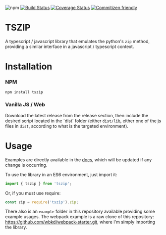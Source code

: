 ![npm](https://img.shields.io/npm/v/tszip.svg)
[![Build Status](https://travis-ci.com/briosheje/tszip.svg?branch=master)](https://travis-ci.com/briosheje/tszip)
[![Coverage Status](https://coveralls.io/repos/github/briosheje/tszip/badge.svg?branch=master)](https://coveralls.io/github/briosheje/tszip?branch=master)
[![Commitizen friendly](https://img.shields.io/badge/commitizen-friendly-brightgreen.svg)](http://commitizen.github.io/cz-cli/)

# TSZIP
A typescript / javascript library that emulates the python's `zip` method, providing a similar interface in a javascript / typescript context.

# Installation
### NPM
```shell
npm install tszip
```

### Vanilla JS / Web
Download the latest release from the release section, then include the desired script located in the ´dist´ folder (either `dist/lib`, either one of the js files in `dist`, according to what is the targeted environment).

# Usage
Examples are directly available in the <a href="https://briosheje.github.io/tszip/">docs</a>, which will be updated if any change is occurring.

To use the library in an ES6 environment, just import it:

```js
import { tszip } from 'tszip';
```

Or, if you must use require:

```js
const zip = require('tszip').zip;
```

There also is an `example` folder in this repository available providing some example usages.
The webpack example is a raw clone of this repository: https://github.com/wbkd/webpack-starter.git, where I'm simply importing the library.

